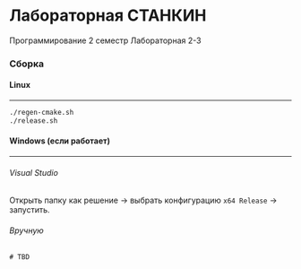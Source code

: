 # Лабораторная СТАНКИН
Программирование 2 семестр Лабораторная 2-3
### Сборка
#### Linux
---
```bash
./regen-cmake.sh
./release.sh
```

#### Windows (если работает)
---
###### Visual Studio
Открыть папку как решение -> выбрать конфигурацию `x64 Release` -> запустить.
###### Вручную
```cmd
# TBD
```